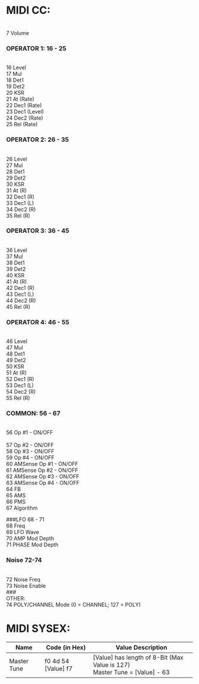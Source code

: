 

# MIDI CC:

<br> 7 Volume

### OPERATOR 1: 16 - 25
<br> 16	Level
<br> 17	Mul
<br> 18   Det1
<br> 19   Det2
<br>20	KSR
<br> 21	At (Rate)
<br> 22   Dec1 (Rate)
<br> 23   Dec1 (Level)
<br> 24   Dec2 (Rate)
<br> 25   Rel (Rate)

### OPERATOR 2: 26 - 35
<br> 26	Level
<br> 27	Mul
<br>28   Det1
<br>29   Det2
<br> 30	KSR
<br> 31	At (R)
<br> 32   Dec1 (R)
<br> 33   Dec1 (L)
<br> 34   Dec2 (R)
<br> 35   Rel (R)

### OPERATOR 3: 36 - 45
<br> 36	Level
<br> 37	Mul
<br> 38   Det1
<br> 39   Det2
<br> 40	KSR
<br> 41	At (R)
<br> 42   Dec1 (R)
<br> 43   Dec1 (L)
<br> 44   Dec2 (R)
<br> 45   Rel (R)

### OPERATOR 4: 46 - 55
<br> 46	Level
<br> 47	Mul
<br> 48   Det1
<br> 49   Det2
<br> 50	KSR
<br> 51	At (R)
<br> 52   Dec1 (R)
<br> 53   Dec1 (L)
<br> 54   Dec2 (R)
<br> 55   Rel (R)

### COMMON: 56 - 67
<br> 56	Op #1 - ON/OFF		
<br> 57	Op #2 - ON/OFF
<br> 58	Op #3 - ON/OFF
<br> 59	Op #4 - ON/OFF
<br> 60	AMSense Op #1 - ON/OFF
<br> 61	AMSense Op #2 - ON/OFF
<br> 62	AMSense Op #3 - ON/OFF
<br> 63	AMSense Op #4 - ON/OFF
<br> 64	FB
<br> 65	AMS
<br> 66	PMS
<br> 67	Algorithm


###LFO 68 - 71
<br> 68	Freq
<br> 69	LFO Wave
<br> 70	AMP Mod Depth
<br> 71	PHASE Mod Depth


### Noise 72-74
<br> 72	Noise Freq
<br> 73	Noise Enable
<br>
###<br> OTHER:
<br> 74	POLY/CHANNEL Mode (0 = CHANNEL; 127 = POLY)

# MIDI SYSEX: 


| Name            | Code (in Hex)       | Value Description                                       |
|-----------------|---------------------|---------------------------------------------------------|
| Master Tune     | f0 4d 54 [Value] f7 | [Value] has length of 8-Bit (Max Value is 127)<br> Master Tune = [Value] - 63  |
